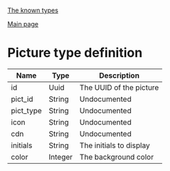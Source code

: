 
[The known types](./README.md)

[Main page](../README.md)

# Picture type definition

Name    |   Type  |  Description
--------|---------|-------------
id | Uuid | The UUID of the picture
pict_id | String | Undocumented
pict_type | String | Undocumented
icon | String | Undocumented
cdn | String | Undocumented
initials | String | The initials to display
color | Integer | The background color



